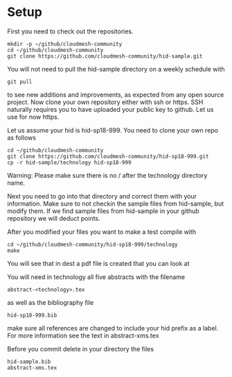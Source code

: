 # Setup

First you need to check out the repositories. 

    mkdir -p ~/github/cloudmesh-community
    cd ~/github/cloudmesh-community
    git clone https://github.com/cloudmesh-community/hid-sample.git

You will not need to pull the hid-sample directory on a weekly
schedule with

    git pull

to see new additions and improvements, as expected from any open
source project.  Now clone your own repository either with ssh or
https. SSH naturally requires you to have uploaded your public key to
github. Let us use for now https.

Let us assume your hid is hid-sp18-999. You need to clone your own
repo as follows

    cd ~/github/cloudmesh-community
    git clone https://github.com/cloudmesh-community/hid-sp18-999.git
    cp -r hid-sample/technology hid-sp18-999
    
Warning: Please make sure there is no / after the technology directory
name.
  
Next you need to go into that directory and correct them with your
information. Make sure to not checkin the sample files from
hid-sample, but modify them. If we find sample files from hid-sample
in your github repository we will deduct points.

After you modified your files you want to make a test compile with

    cd ~/github/cloudmesh-community/hid-sp18-999/technology
    make
    
You will see that in dest a pdf file is created that you can look at

You will need in technology all five abstracts with the filename

    abstract-<technology>.tex

as well as the bibliography file

    hid-sp18-999.bib

make sure all references are changed to include your hid prefix as a
label. For more information see the text in abstract-xms.tex

Before you commit delete in your directory the files

    hid-sample.bib
    abstract-xms.tex


